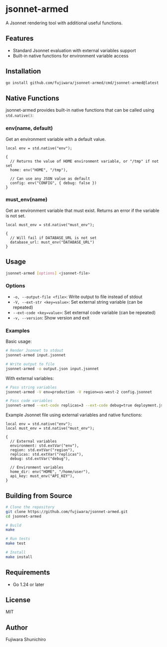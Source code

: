 # jsonnet-armed

A Jsonnet rendering tool with additional useful functions.

## Features

- Standard Jsonnet evaluation with external variables support
- Built-in native functions for environment variable access

## Installation

```bash
go install github.com/fujiwara/jsonnet-armed/cmd/jsonnet-armed@latest
```

## Native Functions

jsonnet-armed provides built-in native functions that can be called using `std.native()`:

### env(name, default)
Get an environment variable with a default value.

```jsonnet
local env = std.native("env");

{
  // Returns the value of HOME environment variable, or "/tmp" if not set
  home: env("HOME", "/tmp"),
  
  // Can use any JSON value as default
  config: env("CONFIG", { debug: false })
}
```

### must_env(name)
Get an environment variable that must exist. Returns an error if the variable is not set.

```jsonnet
local must_env = std.native("must_env");

{
  // Will fail if DATABASE_URL is not set
  database_url: must_env("DATABASE_URL")
}
```

## Usage

```bash
jsonnet-armed [options] <jsonnet-file>
```

### Options

- `-o, --output-file <file>`: Write output to file instead of stdout
- `-V, --ext-str <key=value>`: Set external string variable (can be repeated)
- `--ext-code <key=value>`: Set external code variable (can be repeated)
- `-v, --version`: Show version and exit

### Examples

Basic usage:
```bash
# Render Jsonnet to stdout
jsonnet-armed input.jsonnet

# Write output to file
jsonnet-armed -o output.json input.jsonnet
```

With external variables:
```bash
# Pass string variables
jsonnet-armed -V env=production -V region=us-west-2 config.jsonnet

# Pass code variables
jsonnet-armed --ext-code replicas=3 --ext-code debug=true deployment.jsonnet
```

Example Jsonnet file using external variables and native functions:
```jsonnet
local env = std.native("env");
local must_env = std.native("must_env");

{
  // External variables
  environment: std.extVar("env"),
  region: std.extVar("region"),
  replicas: std.extVar("replicas"),
  debug: std.extVar("debug"),
  
  // Environment variables
  home_dir: env("HOME", "/home/user"),
  api_key: must_env("API_KEY"),
}
```

## Building from Source

```bash
# Clone the repository
git clone https://github.com/fujiwara/jsonnet-armed.git
cd jsonnet-armed

# Build
make

# Run tests
make test

# Install
make install
```

## Requirements

- Go 1.24 or later

## License

MIT

## Author

Fujiwara Shunichiro